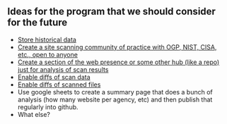 
## Ideas for the program that we should consider for the future

* [Store historical data](https://github.com/18F/site-scanning/issues/377)  
* [Create a site scanning community of practice with OGP, NIST, CISA, etc., open to anyone](https://github.com/18F/site-scanning/issues/606)  
* [Create a section of the web presence or some other hub (like a repo) just for analysis of scan results](https://github.com/18F/site-scanning/issues/609)  
* [Enable diffs of scan data](https://github.com/18F/site-scanning/issues/625)  
* [Enable diffs of scanned files](https://github.com/18F/site-scanning/issues/626)  
* Use google sheets to create a summary page that does a bunch of analysis (how many website per agency, etc) and then publish that regularly into github.  
* What else?
